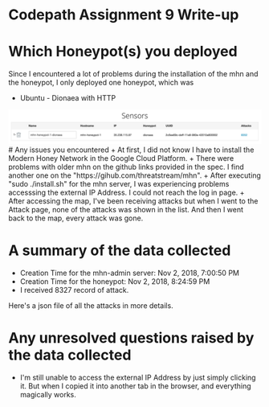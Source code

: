 # Codepath Assignment 9 Write-up

# Which Honeypot(s) you deployed 
Since I encountered a lot of problems during the installation of the mhn and the honeypot, I only deployed one honeypot, which was 
+ Ubuntu - Dionaea with HTTP
<img src="https://github.com/shengw8/Assignment_9/blob/master/Sensor.png">
# Any issues you encountered 
+ At first, I did not know I have to install the Modern Honey Network in the Google Cloud Platform. 
+ There were problems with older mhn on the github links provided in the spec. I find another one on the "https://gihub.com/threatstream/mhn".
+ After executing "sudo ./install.sh" for the mhn server, I was experiencing problems accesssing the external IP Address. I could not reach the log in page. 
+ After accessing the map, I've been receiving attacks but when I went to the Attack page, none of the attacks was shown in the list. And then I went back to the map, every attack was gone. 

# A summary of the data collected
+ Creation Time for the mhn-admin server: Nov 2, 2018, 7:00:50 PM
+ Creation Time for the honeypot: Nov 2, 2018, 8:24:59 PM
+ I received 8327 record of attack. 
 
 
 Here's a json file of all the attacks in more details.
# Any unresolved questions raised by the data collected
+ I'm still unable to access the external IP Address by just simply clicking it. But when I copied it into another tab in the browser, and everything magically works.
